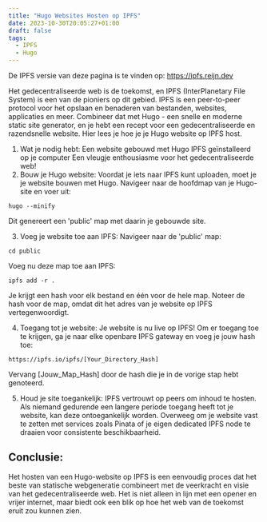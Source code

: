 ```yaml
---
title: "Hugo Websites Hosten op IPFS"
date: 2023-10-30T20:05:27+01:00
draft: false
tags:
  - IPFS
  - Hugo
---
```


De IPFS versie van deze pagina is te vinden op: https://ipfs.reijn.dev

Het gedecentraliseerde web is de toekomst, en IPFS (InterPlanetary File System) is een van de pioniers op dit gebied. IPFS is een peer-to-peer protocol voor het opslaan en benaderen van bestanden, websites, applicaties en meer. Combineer dat met Hugo - een snelle en moderne static site generator, en je hebt een recept voor een gedecentraliseerde en razendsnelle website. Hier lees je hoe je je Hugo website op IPFS host.

1. Wat je nodig hebt:
   Een website gebouwd met Hugo
   IPFS geïnstalleerd op je computer
   Een vleugje enthousiasme voor het gedecentraliseerde web!
2. Bouw je Hugo website:
   Voordat je iets naar IPFS kunt uploaden, moet je je website bouwen met Hugo. Navigeer naar de hoofdmap van je Hugo-site en voer uit:

```
hugo --minify
```
Dit genereert een 'public' map met daarin je gebouwde site.

3. Voeg je website toe aan IPFS:
   Navigeer naar de 'public' map:

```
cd public
```
Voeg nu deze map toe aan IPFS:

```
ipfs add -r .
```
Je krijgt een hash voor elk bestand en één voor de hele map. Noteer de hash voor de map, omdat dit het adres van je website op IPFS vertegenwoordigt.

4. Toegang tot je website:
   Je website is nu live op IPFS! Om er toegang toe te krijgen, ga je naar elke openbare IPFS gateway en voeg je jouw hash toe:

```
https://ipfs.io/ipfs/[Your_Directory_Hash]
```
Vervang [Jouw_Map_Hash] door de hash die je in de vorige stap hebt genoteerd.

5. Houd je site toegankelijk:
   IPFS vertrouwt op peers om inhoud te hosten. Als niemand gedurende een langere periode toegang heeft tot je website, kan deze ontoegankelijk worden. Overweeg om je website vast te zetten met services zoals Pinata of je eigen dedicated IPFS node te draaien voor consistente beschikbaarheid.

## Conclusie:
Het hosten van een Hugo-website op IPFS is een eenvoudig proces dat het beste van statische webgeneratie combineert met de veerkracht en visie van het gedecentraliseerde web. Het is niet alleen in lijn met een opener en vrijer internet, maar biedt ook een blik op hoe het web van de toekomst eruit zou kunnen zien.